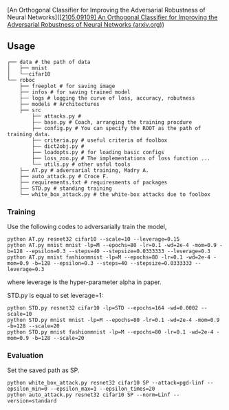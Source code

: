 

[An Orthogonal Classifier for Improving the Adversarial Robustness of Neural Networks]([[2105.09109\] An Orthogonal Classifier for Improving the Adversarial Robustness of Neural Networks (arxiv.org)](https://arxiv.org/abs/2105.09109))



## Usage



```
┌── data # the path of data
│	├── mnist
│	└──cifar10
└── roboc
	├── freeplot # for saving image
	├── infos # for saving trained model
	├── logs # logging the curve of loss, accuracy, robutness
	├── models # Architectures
	├── src
		├── attacks.py # 
		├── base.py # Coach, arranging the training procdure
		├── config.py # You can specify the ROOT as the path of training data.
		├── criteria.py # useful criteria of foolbox
		├── dict2obj.py #
		├── loadopts.py # for loading basic configs
		├── loss_zoo.py # The implementations of loss function ...
		└── utils.py # other usful tools
	├── AT.py # adversarial training, Madry A.
	├── auto_attack.py # Croce F.
	├── requirements.txt # requiresments of packages
	├── STD.py # standing training
	└── white_box_attack.py # the white-box attacks due to foolbox
```



### Training



Use the following codes to adversarially train the model,


    python AT.py resnet32 cifar10 --scale=10 --leverage=0.15
	python AT.py mnist mnist -lp=M --epochs=80 -lr=0.1 -wd=2e-4 -mom=0.9 -b=128 --epsilon=0.3 --steps=40 --stepsize=0.0333333 --leverage=0.3
	python AT.py mnist fashionmnist -lp=M --epochs=80 -lr=0.1 -wd=2e-4 -mom=0.9 -b=128 --epsilon=0.3 --steps=40 --stepsize=0.0333333 --leverage=0.3

where leverage is the hyper-parameter alpha in paper.



STD.py is equal to set leverage=1:

```
python STD.py resnet32 cifar10 -lp=STD --epochs=164 -wd=0.0002 --scale=10
python STD.py mnist mnist -lp=M --epochs=80 -lr=0.1 -wd=2e-4 -mom=0.9 -b=128 --scale=20
python STD.py mnist fashionmnist -lp=M --epochs=80 -lr=0.1 -wd=2e-4 -mom=0.9 -b=128 --scale=20
```



### Evaluation


Set the saved path as SP.

    python white_box_attack.py resnet32 cifar10 SP --attack=pgd-linf --epsilon_min=0 --epsilon_max=1 --epsilon_times=20
    python auto_attack.py resnet32 cifar10 SP --norm=Linf --version=standard


